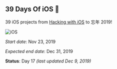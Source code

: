 ## 39 Days Of iOS :tada:

39 iOS projects from [Hacking with iOS](https://www.hackingwithswift.com/read) to 忘​年 2019!

![iOS](https://img.shields.io/badge/platform-iOS-lightgrey)

_Start date_: Nov 23, 2019

_Expected end date_: Dec 31, 2019

**Status**: Day 17 _(last updated Dec 9, 2019)_
